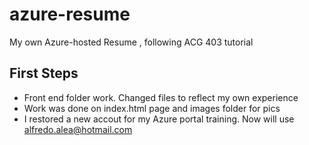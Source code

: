 # azure-resume
My own Azure-hosted Resume , following ACG 403 tutorial

## First Steps 

- Front end folder work. Changed files to reflect my own experience
- Work was done on index.html page and images folder for pics
- I restored a new accout for my Azure portal training. Now 
will use alfredo.alea@hotmail.com 